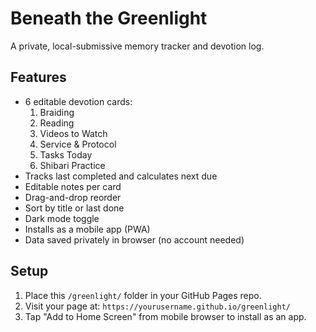 # Beneath the Greenlight

A private, local-submissive memory tracker and devotion log.

## Features
- 6 editable devotion cards:
  1. Braiding
  2. Reading
  3. Videos to Watch
  4. Service & Protocol
  5. Tasks Today
  6. Shibari Practice
- Tracks last completed and calculates next due
- Editable notes per card
- Drag-and-drop reorder
- Sort by title or last done
- Dark mode toggle
- Installs as a mobile app (PWA)
- Data saved privately in browser (no account needed)

## Setup

1. Place this `/greenlight/` folder in your GitHub Pages repo.
2. Visit your page at: `https://yourusername.github.io/greenlight/`
3. Tap "Add to Home Screen" from mobile browser to install as an app.
